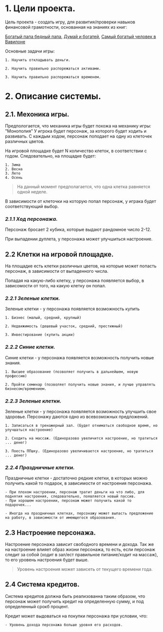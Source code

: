 # **1. Цели проекта.**
Цель проекта - создать игру, для развития/проверки навыков финансовой грамотности, основанная на знаниях из книг: 

[Богатый папа бедный папа](https://mybook.ru/author/robert-kijosaki/bogatyj-papa-bednyj-papa/read/), [Думай и богатей](https://mybook.ru/author/napoleon-hill/dumaj-i-bogatej-1/), [Самый богатый человек в Вавилоне](https://mybook.ru/author/dzhorzh-klejson/samyj-bogatyj-chelovek-v-vavilone/)

Основные задачи игры:

    1. Научить откладывать деньги.
    
    2. Научить правильно распорежаться активами.

    3. Научить правильно распорежаться временем.


# **2. Описание системы.**

## 2.1. Мехоника игры.
Предпологается, что механика игры будет похожа на механику игры: "Монополия"
У игрока будет персонаж, за которого будет ходить и развивать. С каждым ходом, персонаж поподает на одну из клеточек различных цветов.

На игровой площадке будет N количество клеток, в соответствии с годом. Следовательно, на площадке будет:

    1. Зима
    2. Весна
    3. Лето
    4. Осень

> На данный момент предполагается, что одна клетка равняется одной неделе.

В зависимости от клеточки на которую попал персонаж, у играка будет соответствующий выбор.

### *2.1.1 Ход персонажа.*
Персонаж бросает 2 кубика, которые выдают рандомное число 2-12.

При выпадении дуплета, у персонажа может улучшиться настроение.

## 2.2 Клетки на игровой площадке.
На площадке есть клетки различных цветов, на которые может попасть персонаж, в зависимости от выпаденного числа.

Попадая на какую-либо клетку, у персонажа появляется выбор, в зависомости от того, на какую клетку он попал.

### *2.2.1 Зеленые клетки.*
Зеленые клетки - у персонажа появляется возможность купить
    
    1. Бизнес (малый, средний, крупный)

    2. Недвижимость (дешевый участок, средний, престижный)

    3. Инвестирование (купить акции)

### *2.2.2 Синие клетки.*
Синие клетки - у персонажа появляется возможность получить новые знания.

    1. Высшее образование (позволяет получить в дальнейшем, новую профессию)

    2. Пройти семинар (позволяет получить новые знания, и лучше управлять бизнесом/времением.

### *2.2.3 Зеленые клетки.*
Зеленые клетки - у персонажа появляется возможность улучшить свое здоровье.
Персонажу даются одно из всевозможных предложений.

    1. Записаться в тренажерный зал. (Будет отниматься свободное время, но улучшаться настроение)
    
    2. Сходить на массаж. (Единоразово увеличится настроение, но тратиться ... денег)

    3. Поесть ППшку. (Единоразово увеличивается настроение, но тратиться ... денег)

### *2.2.4 Праздничные клетки.*
Праздничные клетки - достаточно редкие клетки, в которых можно получить какой то подарок, в зависимости от настроения персонажа.

    - При плохом настроении, персонаж тратит деньги на что либо, для поднятия настроения, следовательно, появляется новый пассив.
    - При хорошем настроении, персонаж может получить какой то подарочек...

    - Иногда на праздничных клетках, персонажу может выпасть предложение на работу, в зависимости от имеющегося образования.

## 2.3 Настроение персонажа.
Настроение персонажа зависит свободного времени и дохода.
Так же на настроение влияет образ жизни персонажа, то есть,
если персонаж следит за собой (ходит в зал/ест правильное питание/ходит на массаж), то его уровень настроения будет выше. 

> Уровень настроения может зависеть от текущего времени года.

## 2.4 Система кредитов.
Система кредитов должна быть реализованна таким образом, что персонаж может получить кредит на определенную сумму, и под определенный срокб процент.

Кредит может выдоваться на покупки персонажа при условии, что:

    - Уровень дохода персонажа больше уровня его расходов.
